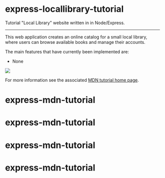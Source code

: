 # express-locallibrary-tutorial
Tutorial "Local Library" website written in in Node/Express.

----

This web application creates an online catalog for a small local library, where users can browse available books and manage their accounts.

The main features that have currently been implemented are:

* None



![](https://github.com/hamishwillee/express-locallibrary-tutorial/blob/master/public/images/Library%20Website%20-%20Mongoose_Express.png)


For more information see the associated [MDN tutorial home page](https://developer.mozilla.org/en-US/docs/Learn/Server-side/Express_Nodejs/Tutorial_local_library_website).

# express-mdn-tutorial
# express-mdn-tutorial
# express-mdn-tutorial
# express-mdn-tutorial

